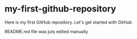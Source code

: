 # my-first-github-repository
Here is my first GitHub repository. Let's get started with GitHub

README.md file was juts edited manually
